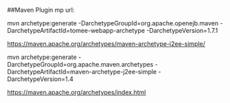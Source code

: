 ##Maven Plugin mp url:

mvn archetype:generate -DarchetypeGroupId=org.apache.openejb.maven -DarchetypeArtifactId=tomee-webapp-archetype -DarchetypeVersion=1.7.1

https://maven.apache.org/archetypes/maven-archetype-j2ee-simple/

mvn archetype:generate -DarchetypeGroupId=org.apache.maven.archetypes -DarchetypeArtifactId=maven-archetype-j2ee-simple -DarchetypeVersion=1.4

https://maven.apache.org/archetypes/index.html











